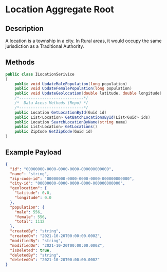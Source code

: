 # Location Aggregate Root

## Description
A location is a township in a city. In Rural areas, it would occupy the same jurisdiction as a Traditional Authority.

## Methods
```csharp
public class ILocationSerivice
{
    public void UpdateMalePopulation(long population)
    public void UpdateFemalePopulation(long population)
    public void UpdateGeolocation(double latitude, double longitude)
    /*----------------------------*/
    /*  Data Acess Methods (Repo) */
    /*----------------------------*/
    public Location GetLocationById(Guid id)
    public List<Location> GetBatchLocationsById(List<Guid> ids)
    public Location SearchLocationByName(string name)
    public List<Location> GetLocations()
    public ZipCode GetZipCode(Guid id)
}
```

## Example Payload

```json
{
  "id": "00000000-0000-0000-0000-000000000000",
  "name": "string",
  "zip-code-id": "00000000-0000-0000-0000-000000000000",
  "city-id": "00000000-0000-0000-0000-000000000000",
  "geolocation": {
    "latitude": 0.0,
    "longitude": 0.0
  },
  "population": {
    "male": 556,
    "female": 556,
    "total": 1112
  },
  "createdBy": "string",
  "createdOn": "2021-10-20T00:00:00.000Z",
  "modifiedBy": "string",
  "modifiedOn": "2021-10-20T00:00:00.000Z",
  "isDeleted": true,
  "deletedBy": "string",
  "deletedOn": "2021-10-20T00:00:00.000Z"
}
```